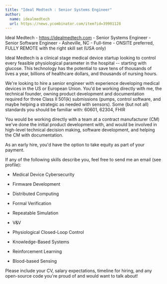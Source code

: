 ```yaml
---
title: "Ideal Medtech : Senior Systems Engineer"
author:
  name: idealmedtech
  url: https://news.ycombinator.com/item?id=39901128
---
```

Ideal Medtech - <a href="https:&#x2F;&#x2F;idealmedtech.com" rel="nofollow">https:&#x2F;&#x2F;idealmedtech.com</a> - Senior Systems Engineer - Senior Software Engineer - Asheville, NC - Full-time - ONSITE preferred, FULLY REMOTE with the right skill set (USA only)

Ideal Medtech is a clinical stage medical device startup looking to control every feasible physiological parameter in the hospital -- starting with glucose. This technology has the potential to save tens of thousands of lives a year, billions of healthcare dollars, and thousands of nursing hours.

We&#x27;re looking to hire a senior engineer with experience developing medical devices in the US or European Union. You&#x27;d be working directly with me, the technical founder, owning product development and documentation required for three Class II 501(k) submissions (pumps, control software, and maybe helping a strategic as needed with sensors). Some (but not all) standards you should be familiar with: 60601, 62304, FHIR

You would be working directly with a team at a contract manufacturer (CM) we&#x27;ve done the initial product development with, and would be involved in high-level technical decision making, software development, and helping the CM with documentation.

As an early hire, you&#x27;d have the option to take equity as part of your payment.

If any of the following skills describe you, feel free to send me an email (see profile):

- Medical Device Cybersecurity

- Firmware Development

- Distributed Computing

- Formal Verification

- Repeatable Simulation

- V&amp;V

- Physiological Closed-Loop Control

- Knowledge-Based Systems

- Reinforcement Learning

- Blood-based Sensing

Please include your CV, salary expectations, timeline for hiring, and any open-source code you&#x27;re proud of and would want to talk about!

